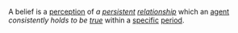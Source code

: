 A belief is a [perception](https://github.com/gcassel/Modular-Organization-Terminology/blob/master/terms/perceive.md) of *a [persistent](https://github.com/gcassel/Modular-Organization-Terminology/blob/master/terms/persist.md) [relationship](https://github.com/gcassel/Modular-Organization-Terminology/blob/master/terms/relationship.md)* which an [agent](https://github.com/gcassel/Modular-Organization-Terminology/blob/master/terms/agent.md) *consistently holds to be [true](https://github.com/gcassel/Modular-Organization-Terminology/blob/master/terms/true.md)* within a [specific](https://github.com/gcassel/Modular-Organization-Terminology/blob/master/terms/specific.md) [period](https://github.com/gcassel/Modular-Organization-Terminology/blob/master/terms/period.md).
